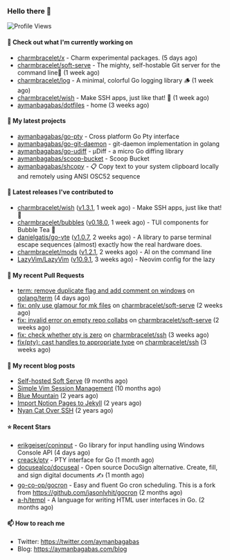 ### Hello there 👋

![Profile Views](https://komarev.com/ghpvc/?username=aymanbagabas&label=PROFILE+VIEWS)

#### 👷 Check out what I'm currently working on

- [charmbracelet/x](https://github.com/charmbracelet/x) - Charm experimental packages. (5 days ago)
- [charmbracelet/soft-serve](https://github.com/charmbracelet/soft-serve) - The mighty, self-hostable Git server for the command line🍦 (1 week ago)
- [charmbracelet/log](https://github.com/charmbracelet/log) - A minimal, colorful Go logging library 🪵 (1 week ago)
- [charmbracelet/wish](https://github.com/charmbracelet/wish) - Make SSH apps, just like that! 💫 (1 week ago)
- [aymanbagabas/dotfiles](https://github.com/aymanbagabas/dotfiles) - home (3 weeks ago)

#### 🌱 My latest projects

- [aymanbagabas/go-pty](https://github.com/aymanbagabas/go-pty) - Cross platform Go Pty interface
- [aymanbagabas/go-git-daemon](https://github.com/aymanbagabas/go-git-daemon) - git-daemon implementation in golang
- [aymanbagabas/go-udiff](https://github.com/aymanbagabas/go-udiff) - µDiff - a micro Go diffing library
- [aymanbagabas/scoop-bucket](https://github.com/aymanbagabas/scoop-bucket) - Scoop Bucket
- [aymanbagabas/shcopy](https://github.com/aymanbagabas/shcopy) - 📋 Copy text to your system clipboard locally and remotely using ANSI OSC52 sequence

#### 🔭 Latest releases I've contributed to

- [charmbracelet/wish](https://github.com/charmbracelet/wish) ([v1.3.1](https://github.com/charmbracelet/wish/releases/tag/v1.3.1), 1 week ago) - Make SSH apps, just like that! 💫
- [charmbracelet/bubbles](https://github.com/charmbracelet/bubbles) ([v0.18.0](https://github.com/charmbracelet/bubbles/releases/tag/v0.18.0), 1 week ago) - TUI components for Bubble Tea 🫧
- [danielgatis/go-vte](https://github.com/danielgatis/go-vte) ([v1.0.7](https://github.com/danielgatis/go-vte/releases/tag/v1.0.7), 2 weeks ago) - A library to parse terminal escape sequences (almost) exactly how the real hardware does.
- [charmbracelet/mods](https://github.com/charmbracelet/mods) ([v1.2.1](https://github.com/charmbracelet/mods/releases/tag/v1.2.1), 2 weeks ago) - AI on the command line
- [LazyVim/LazyVim](https://github.com/LazyVim/LazyVim) ([v10.9.1](https://github.com/LazyVim/LazyVim/releases/tag/v10.9.1), 3 weeks ago) - Neovim config for the lazy

#### 🔨 My recent Pull Requests

- [term: remove duplicate flag and add comment on windows](https://github.com/golang/term/pull/14) on [golang/term](https://github.com/golang/term) (4 days ago)
- [fix: only use glamour for mk files](https://github.com/charmbracelet/soft-serve/pull/467) on [charmbracelet/soft-serve](https://github.com/charmbracelet/soft-serve) (2 weeks ago)
- [fix: invalid error on empty repo collabs](https://github.com/charmbracelet/soft-serve/pull/466) on [charmbracelet/soft-serve](https://github.com/charmbracelet/soft-serve) (2 weeks ago)
- [fix: check whether pty is zero](https://github.com/charmbracelet/ssh/pull/16) on [charmbracelet/ssh](https://github.com/charmbracelet/ssh) (3 weeks ago)
- [fix(pty): cast handles to appropriate type](https://github.com/charmbracelet/ssh/pull/14) on [charmbracelet/ssh](https://github.com/charmbracelet/ssh) (3 weeks ago)

#### 📜 My recent blog posts

- [Self-hosted Soft Serve](https://aymanbagabas.com/blog/2023/04/28/self-hosted-soft-serve.html) (9 months ago)
- [Simple Vim Session Management](https://aymanbagabas.com/blog/2023/04/13/simple-vim-session-management.html) (10 months ago)
- [Blue Mountain](https://aymanbagabas.com/blog/2022/06/02/blue-mountain.html) (2 years ago)
- [Import Notion Pages to Jekyll](https://aymanbagabas.com/blog/2022/03/29/import-notion-pages-to-jekyll.html) (2 years ago)
- [Nyan Cat Over SSH](https://aymanbagabas.com/blog/2022/03/25/nyan-cat-over-ssh.html) (2 years ago)

#### ⭐ Recent Stars

- [erikgeiser/coninput](https://github.com/erikgeiser/coninput) - Go library for input handling using Windows Console API (4 days ago)
- [creack/pty](https://github.com/creack/pty) - PTY interface for Go (1 month ago)
- [docusealco/docuseal](https://github.com/docusealco/docuseal) - Open source DocuSign alternative. Create, fill, and sign digital documents ✍️ (1 month ago)
- [go-co-op/gocron](https://github.com/go-co-op/gocron) - Easy and fluent Go cron scheduling. This is a fork from https://github.com/jasonlvhit/gocron (2 months ago)
- [a-h/templ](https://github.com/a-h/templ) - A language for writing HTML user interfaces in Go. (2 months ago)

#### 📫 How to reach me

- Twitter: https://twitter.com/aymanbagabas
- Blog: https://aymanbagabas.com/blog
